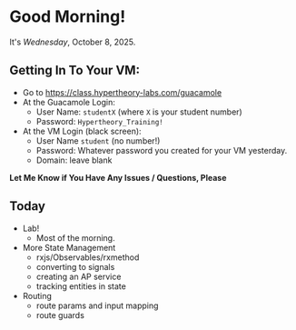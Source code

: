 # Good Morning!

It's _Wednesday_, October 8, 2025.

## Getting In To Your VM:

- Go to https://class.hypertheory-labs.com/guacamole
- At the Guacamole Login:
  - User Name: `studentX` (where `X` is your student number)
  - Password: `Hypertheory_Training!`
- At the VM Login (black screen):
  - User Name `student` (no number!)
  - Password: Whatever password you created for your VM yesterday.
  - Domain: leave blank

**Let Me Know if You Have Any Issues / Questions, Please**

## Today

- Lab!
  - Most of the morning.
- More State Management
  - rxjs/Observables/rxmethod
  - converting to signals
  - creating an AP service
  - tracking entities in state
- Routing
  - route params and input mapping
  - route guards
